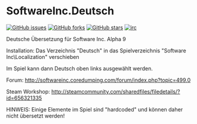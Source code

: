 # SoftwareInc.Deutsch

[![GitHub issues](https://img.shields.io/github/issues/PietsHost/SoftwareInc.Deutsch.svg)](https://github.com/PietsHost/SoftwareInc.Deutsch/issues)
[![GitHub forks](https://img.shields.io/github/forks/PietsHost/SoftwareInc.Deutsch.svg)](https://github.com/PietsHost/SoftwareInc.Deutsch/network)
[![GitHub stars](https://img.shields.io/github/stars/PietsHost/SoftwareInc.Deutsch.svg)](https://github.com/PietsHost/SoftwareInc.Deutsch/stargazers)
[![irc](https://img.shields.io/badge/IRC-%23pietshost%20on%20freenode-orange.svg)](https://webchat.freenode.net/?channels=pietshost)

Deutsche Übersetzung für Software Inc. Alpha 9



Installation: 
Das Verzeichnis "Deutsch" in das Spielverzeichnis "Software Inc\Localization" verschieben

Im Spiel kann dann Deutsch oben links ausgewählt werden.


Forum: http://softwareinc.coredumping.com/forum/index.php?topic=499.0

Steam Workshop: http://steamcommunity.com/sharedfiles/filedetails/?id=656321335

HINWEIS: 
Einige Elemente im Spiel sind "hardcoded" und können daher nicht übersetzt werden!
